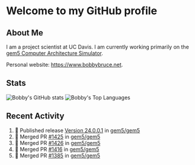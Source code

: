 # Welcome to my GitHub profile

## About Me

I am a project scientist at UC Davis. I am currently working primarily on the [gem5 Computer Architecture Simulator](https://github.com/gem5).

Personal website: <https://www.bobbybruce.net>.

## Stats

![Bobby's GitHub stats](https://github-readme-stats.vercel.app/api?username=bobbyrbruce&show_icons=true&theme=responsive&include_all_commits=true&count_private=true&show=reviews&disable_animations=true)
![Bobby's Top Languages ](https://github-readme-stats.vercel.app/api/top-langs/?username=bobbyrbruce&layout=compact&theme=responsive&count_private=true&langs_count=10&disable_animations=true)

## Recent Activity

<!--START_SECTION:activity-->
1. 🚀 Published release [Version 24.0.0.1](https://github.com/gem5/gem5/releases/tag/v24.0.0.1) in [gem5/gem5](https://github.com/gem5/gem5)
2. 🎉 Merged PR [#1425](https://github.com/gem5/gem5/pull/1425) in [gem5/gem5](https://github.com/gem5/gem5)
3. 🎉 Merged PR [#1426](https://github.com/gem5/gem5/pull/1426) in [gem5/gem5](https://github.com/gem5/gem5)
4. 🎉 Merged PR [#1416](https://github.com/gem5/gem5/pull/1416) in [gem5/gem5](https://github.com/gem5/gem5)
5. 🎉 Merged PR [#1385](https://github.com/gem5/gem5/pull/1385) in [gem5/gem5](https://github.com/gem5/gem5)
<!--END_SECTION:activity-->
